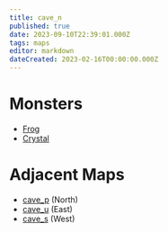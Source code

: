 ```yaml
---
title: cave_n
published: true
date: 2023-09-10T22:39:01.000Z
tags: maps
editor: markdown
dateCreated: 2023-02-16T00:00:00.000Z
---
```



# Monsters
 * [Frog](/monsters/frog)
 * [Crystal](/monsters/crystal)

# Adjacent Maps
 * [cave_p](/maps/cave_p) (North)
 * [cave_u](/maps/cave_u) (East)
 * [cave_s](/maps/cave_s) (West)
